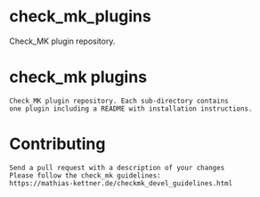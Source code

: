 # check_mk_plugins
Check_MK plugin repository.


check_mk plugins
================

    Check_MK plugin repository. Each sub-directory contains
    one plugin including a README with installation instructions.

Contributing
============

    Send a pull request with a description of your changes
    Please follow the check_mk guidelines:
    https://mathias-kettner.de/checkmk_devel_guidelines.html
